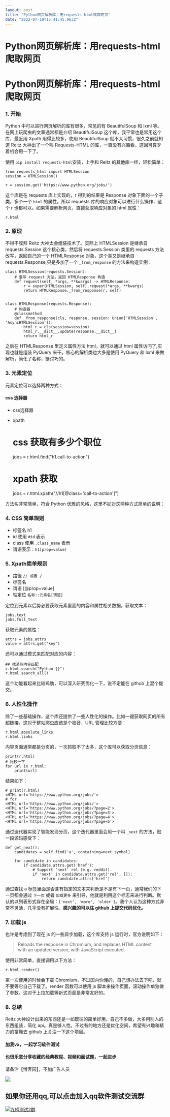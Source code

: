 ```yaml
---
layout: post
title: "Python网页解析库：用requests-html爬取网页"
date: "2022-07-19T13:41:45.963Z"
---
```

Python网页解析库：用requests-html爬取网页
==============================

Python网页解析库：用requests-html爬取网页
==============================

### 1\. 开始

Python 中可以进行网页解析的库有很多，常见的有 BeautifulSoup 和 lxml 等。在网上玩爬虫的文章通常都是介绍 BeautifulSoup 这个库，我平常也是常用这个库，最近用 Xpath 用得比较多，使用 BeautifulSoup 就不大习惯，很久之前就知道 Reitz 大神出了一个叫 Requests-HTML 的库，一直没有兴趣看，这回可算歹着机会用一下了。

使用 `pip install requests-html`安装，上手和 Reitz 的其他库一样，轻松简单：

    from requests_html import HTMLSession
    session = HTMLSession()
    
    r = session.get('https://www.python.org/jobs/')
    

这个库是在 requests 库上实现的，r 得到的结果是 Response 对象下面的一个子类，多个一个 `html` 的属性。所以 requests 库的响应对象可以进行什么操作，这个 r 也都可以。如果需要解析网页，直接获取响应对象的 html 属性：

    r.html
    

### 2\. 原理

不得不膜拜 Reitz 大神太会组装技术了。实际上 HTMLSession 是继承自 requests.Session 这个核心类，然后将 requests.Session 类里的 requests 方法改写，返回自己的一个 HTMLResponse 对象，这个类又是继承自 requests.Response,只是多加了一个 `_from_response` 的方法来构造实例：

    class HTMLSession(requests.Session):
        # 重写 request 方法，返回 HTMLResponse 构造
        def request(self, *args, **kwargs) -> HTMLResponse:
            r = super(HTMLSession, self).request(*args, **kwargs)
            return HTMLResponse._from_response(r, self)
    

    class HTMLResponse(requests.Response):
    	# 构造器
        @classmethod
        def _from_response(cls, response, session: Union['HTMLSession', 'AsyncHTMLSession']):
            html_r = cls(session=session)
            html_r.__dict__.update(response.__dict__)
            return html_r
    

之后在 HTMLResponse 里定义属性方法 html，就可以通过 html 属性访问了,实现也就是组装 PyQuery 来干。核心的解析类也大多是使用 PyQuery 和 lxml 来做解析，简化了名称，挺讨巧的。

### 3\. 元素定位

元素定位可以选择两种方式：

#### css 选择器

*   css选择器
*   xpath

    # css 获取有多少个职位
    jobs = r.html.find("h1.call-to-action")
    # xpath 获取
    jobs = r.html.xpath("//h1[@class='call-to-action']")
    

方法名非常简单，符合 Python 优雅的风格，这里不妨对这两种方式简单的说明：

### 4\. CSS 简单规则

*   标签名 h1
*   id 使用 `#id` 表示
*   class 使用 `.class_name` 表示
*   谓语表示：`h1[prop=value]`

### 5\. Xpath简单规则

*   路径 `// 或者 /`
*   标签名
*   谓语 \[@prop=value\]
*   轴定位 `名称::元素名[谓语]`

定位到元素以后势必要获取元素里面的内容和属性相关数据，获取文本：

    jobs.text
    jobs.full_text
    

获取元素的属性：

    attrs = jobs.attrs
    value = attrs.get("key")
    

还可以通过模式来匹配对应的内容：

    ## 找某些内容匹配
    r.html.search("Python {}")
    r.html.search_all()
    

这个功能看起来比较鸡肋，可以深入研究优化一下，说不定能在 github 上混个提交。

### 6\. 人性化操作

除了一些基础操作，这个库还提供了一些人性化的操作。比如一键获取网页的所有超链接，这对于整站爬虫应该是个福音，URL 管理比较方便：

    r.html.absolute_links
    r.html.links
    
    

内容页面通常都是分页的，一次抓取不了太多，这个库可以获取分页信息：

    print(r.html)
    # 比较一下
    for url in r.html:
        print(url)
    
    

结果如下：

    # print(r.html)
    <HTML url='https://www.python.org/jobs/'>
    # for
    <HTML url='https://www.python.org/jobs/'>
    <HTML url='https://www.python.org/jobs/?page=2'>
    <HTML url='https://www.python.org/jobs/?page=3'>
    <HTML url='https://www.python.org/jobs/?page=4'>
    <HTML url='https://www.python.org/jobs/?page=5'>
    
    

通过迭代器实现了智能发现分页，这个迭代器里面会用一个叫 `_next` 的方法，贴一段源码感受下：

    def get_next():
    	candidates = self.find('a', containing=next_symbol)
    
    	for candidate in candidates:
    		if candidate.attrs.get('href'):
    			# Support 'next' rel (e.g. reddit).
    			if 'next' in candidate.attrs.get('rel', []):
    				return candidate.attrs['href']
    
    

通过查找 a 标签里面是否含有指定的文本来判断是不是有下一页，通常我们的下一页都会通过 `下一页` 或者 `加载更多` 来引导，他就是利用这个标志来进行判断。默认的以列表形式存在全局：`['next', 'more', 'older']`。我个人认为这种方式非常不灵活，几乎没有扩展性。**感兴趣的可以往 github 上提交代码优化。**

### 7\. 加载 js

也许是考虑到了现在 js 的一些异步加载，这个库支持 js 运行时，官方说明如下：

> Reloads the response in Chromium, and replaces HTML content  
> with an updated version, with JavaScript executed.

使用非常简单，直接调用以下方法：

    r.html.render()
    
    

第一次使用的时候会下载 Chromium，不过国内你懂的，自己想办法去下吧，就不要等它自己下载了。render 函数可以使用 js 脚本来操作页面，滚动操作单独做了参数。这对于上拉加载等新式页面是非常友好的。

### 8\. 总结

Reitz 大神设计出来的东西还是一如既往的简单好用，自己不多做，大多用别人的东西组装，简化 api。真是够人性。不过有的地方还是优化空间，希望有兴趣和精力的童鞋去 github 上关注一下这个项目。

#### 加我vx，一起学习软件测试

#### 也很乐意分享收藏的经典教程、视频和面试题，一起进步

请备注【博客园】，不加广告人员

![](https://files-cdn.cnblogs.com/files/heniu/zeze.bmp?t=1657025301)

  

如果你还用qq,可以点击加入qq软件测试交流群
-----------------------

[![九柄测试2群](//pub.idqqimg.com/wpa/images/group.png "九柄测试2群")](https://qm.qq.com/cgi-bin/qm/qr?k=EyvVUPivOtY331vuhRh06uUWGRIfCNi4&jump_from=webapi)